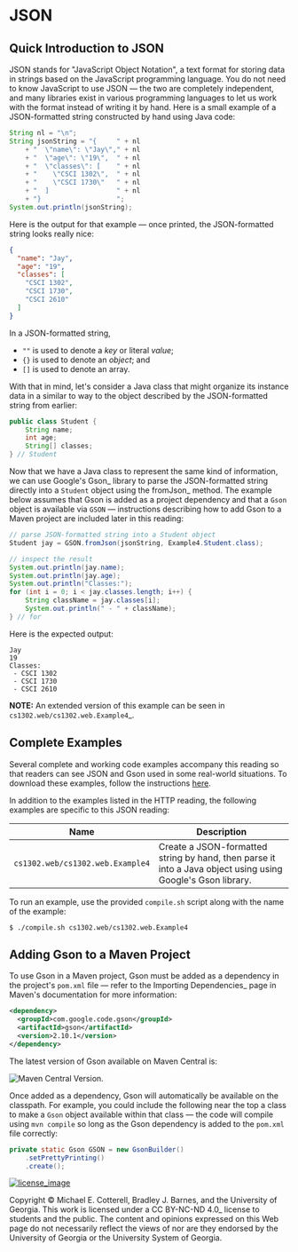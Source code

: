 # JSON

## Quick Introduction to JSON

JSON stands for "JavaScript Object Notation", a text format for storing
data in strings based on the JavaScript programming language. You do not
need to know JavaScript to use JSON — the two are completely
independent, and many libraries exist in various programming languages
to let us work with the format instead of writing it by hand. Here is a
small example of a JSON-formatted string constructed by hand using Java
code:

```java
String nl = "\n";
String jsonString = "{     " + nl
    + "  \"name\": \"Jay\"," + nl
    + "  \"age\": \"19\",  " + nl
    + "  \"classes\": [    " + nl
    + "    \"CSCI 1302\",  " + nl
    + "    \"CSCI 1730\"   " + nl
    + "  ]                 " + nl
    + "}                   ";
System.out.println(jsonString);
```

Here is the output for that example — once printed, the JSON-formatted
string looks really nice:

```json
{
  "name": "Jay",
  "age": "19",
  "classes": [
    "CSCI 1302",
    "CSCI 1730",
    "CSCI 2610"
  ]
}
```

In a JSON-formatted string,

-   `""` is used to denote a *key* or literal *value*;
-   `{}` is used to denote an *object*; and
-   `[]` is used to denote an array.

With that in mind, let's consider a Java class that might organize its
instance data in a similar to way to the object described by the
JSON-formatted string from earlier:

```java
public class Student {
    String name;
    int age;
    String[] classes;
} // Student
```

Now that we have a Java class to represent the same kind of information,
we can use Google's Gson\_ library to parse the JSON-formatted string
directly into a `Student` object using the fromJson\_ method. The
example below assumes that Gson is added as a project dependency and
that a `Gson` object is available via `GSON` — instructions describing
how to add Gson to a Maven project are included later in this reading:

```java
// parse JSON-formatted string into a Student object
Student jay = GSON.fromJson(jsonString, Example4.Student.class);

// inspect the result
System.out.println(jay.name);
System.out.println(jay.age);
System.out.println("Classes:");
for (int i = 0; i < jay.classes.length; i++) {
    String className = jay.classes[i];
    System.out.println(" - " + className);
} // for
```

Here is the expected output:

```
Jay
19
Classes:
 - CSCI 1302
 - CSCI 1730
 - CSCI 2610
```

**NOTE:** An extended version of this example can be seen in
`cs1302.web/cs1302.web.Example4`\_.

## Complete Examples

Several complete and working code examples accompany this reading so
that readers can see JSON and Gson used in some real-world situations.
To download these examples, follow the instructions
[here](http.rst#complete-examples).

In addition to the examples listed in the HTTP reading, the following
examples are specific to this JSON reading:

| Name                             | Description                                                                                                 |
|----------------------------------|-------------------------------------------------------------------------------------------------------------|
| `cs1302.web/cs1302.web.Example4` | Create a JSON-formatted string by hand, then parse it into a Java object using using Google's Gson library. |

To run an example, use the provided `compile.sh` script along with the
name of the example:

```
$ ./compile.sh cs1302.web/cs1302.web.Example4
```

## Adding Gson to a Maven Project

To use Gson in a Maven project, Gson must be added as a dependency in
the project's `pom.xml` file — refer to the Importing Dependencies\_
page in Maven's documentation for more information:

```xml
<dependency>
  <groupId>com.google.code.gson</groupId>
  <artifactId>gson</artifactId>
  <version>2.10.1</version>
</dependency>
```

The latest version of Gson available on Maven Central is:

![Maven Central Version](https://img.shields.io/maven-central/v/com.google.code.gson/gson).

Once added as a dependency, Gson will automatically be available on the
classpath. For example, you could include the following near the top a
class to make a `Gson` object available within that class — the code
will compile using `mvn compile` so long as the Gson dependency is added
to the `pom.xml` file correctly:

```java
private static Gson GSON = new GsonBuilder()
    .setPrettyPrinting()
    .create();
```

<div class="footer">

[![license\_image](https://img.shields.io/badge/License-CC%20BY--NC--ND%204.0-lightgrey.svg)](http://creativecommons.org/licenses/by-nc-nd/4.0/)

Copyright © Michael E. Cotterell, Bradley J. Barnes, and the University
of Georgia. This work is licensed under a CC BY-NC-ND 4.0\_ license to
students and the public. The content and opinions expressed on this Web
page do not necessarily reflect the views of nor are they endorsed by
the University of Georgia or the University System of Georgia.

</div>
